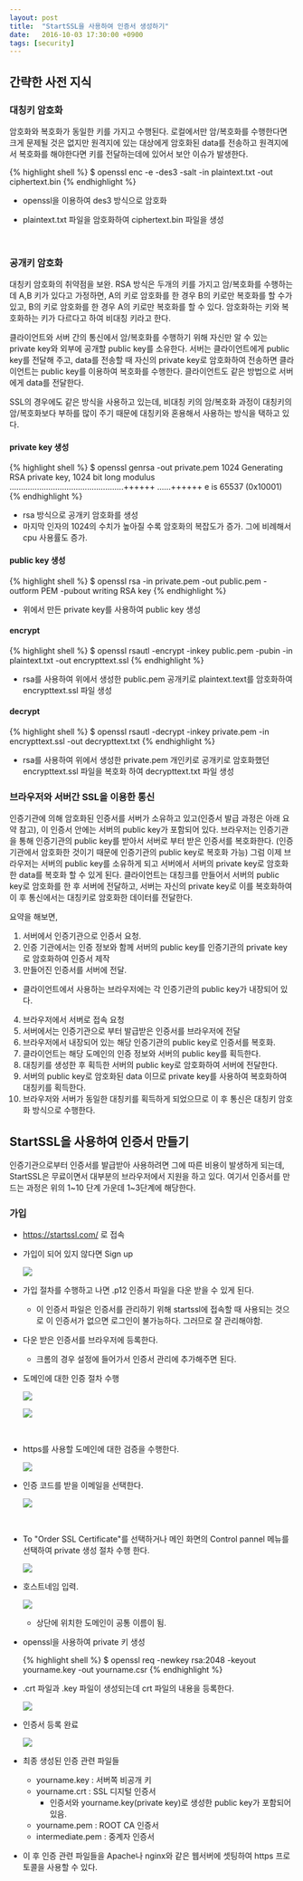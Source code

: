 ```yaml
---
layout: post
title:  "StartSSL을 사용하여 인증서 생성하기"
date:   2016-10-03 17:30:00 +0900
tags: [security]
---
```


## 간략한 사전 지식

###  대칭키 암호화

암호화와 복호화가 동일한 키를 가지고 수행된다. 로컬에서만 암/복호화를 수행한다면 크게 문제될 것은 없지만 원격지에 있는 대상에게 암호화된 data를 전송하고 원격지에서 복호화를 해야한다면 키를 전달하는데에 있어서 보안 이슈가 발생한다.

{% highlight shell %}
$ openssl enc -e -des3 -salt -in plaintext.txt -out ciphertext.bin
{% endhighlight %}

* openssl을 이용하여 des3 방식으로 암호화
* plaintext.txt 파일을 암호화하여 ciphertext.bin 파일을 생성

  ​



### 공개키 암호화

대칭키 암호화의 취약점을 보완. RSA 방식은 두개의 키를 가지고 암/복호화를 수행하는데 A,B 키가 있다고 가정하면, A의 키로 암호화를 한 경우 B의 키로만 복호화를 할 수가 있고, B의 키로 암호화를 한 경우 A의 키로만 복호화를 할 수 있다. 암호화하는 키와 복호화하는 키가 다르다고 하여 비대칭 키라고 한다.



클라이언트와 서버 간의 통신에서 암/복호화를 수행하기 위해 자신만 알 수 있는 private key와 외부에 공개할 public key를 소유한다.  서버는 클라이언트에게 public key를 전달해 주고, data를 전송할 때 자신의 private key로 암호화하여 전송하면 클라이언트는 public key를 이용하여 복호화를 수행한다. 클라이언트도 같은 방법으로 서버에게 data를 전달한다.



SSL의 경우에도 같은 방식을 사용하고 있는데, 비대칭 키의 암/복호화 과정이 대칭키의 암/복호화보다 부하를 많이 주기 때문에 대칭키와 혼용해서 사용하는 방식을 택하고 있다.



#### private key 생성

{% highlight shell %}
$ openssl genrsa -out private.pem 1024
Generating RSA private key, 1024 bit long modulus
..................................................++++++
......++++++
e is 65537 (0x10001)
{% endhighlight %}

- rsa 방식으로 공개키 암호화를 생성
- 마지막 인자의 1024의 수치가 높아질 수록 암호화의 복잡도가 증가. 그에 비례해서 cpu 사용률도 증가.

#### public key 생성

{% highlight shell %}
$ openssl rsa -in private.pem -out public.pem -outform PEM -pubout
writing RSA key
{% endhighlight %}

- 위에서 만든 private key를 사용하여 public key 생성

#### encrypt

{% highlight shell %}
$ openssl rsautl -encrypt -inkey public.pem -pubin -in plaintext.txt -out encrypttext.ssl
{% endhighlight %}

- rsa를 사용하여 위에서 생성한 public.pem 공개키로 plaintext.text를 암호화하여 encrypttext.ssl 파일 생성

#### decrypt

{% highlight shell %}
$ openssl rsautl -decrypt -inkey private.pem -in encrypttext.ssl -out decrypttext.txt
{% endhighlight %}

- rsa를 사용하여 위에서 생성한 private.pem 개인키로 공개키로 암호화했던 encrypttext.ssl 파일을 복호화 하여 decrypttext.txt 파일 생성



### 브라우저와 서버간 SSL을 이용한 통신



인증기관에 의해 암호화된 인증서를 서버가 소유하고 있고(인증서 발급 과정은 아래 요약 참고), 이 인증서 안에는 서버의 public key가 포함되어 있다. 브라우저는 인증기관을 통해 인증기관의 public key를 받아서 서버로 부터 받은 인증서를 복호화한다. (인증기관에서 암호화한 것이기 때문에 인증기관의 public key로 복호화 가능) 그럼 이제 브라우저는 서버의 public key를 소유하게 되고 서버에서 서버의 private key로 암호화한 data를 복호화 할 수 있게 된다. 클라이언트는 대칭크를 만들어서 서버의 public key로 암호화를 한 후 서버에 전달하고, 서버는 자신의 private key로 이를 복호화하여 이 후 통신에서는 대칭키로 암호화한 데이터를 전달한다.



요약을 해보면,



1. 서버에서 인증기관으로 인증서 요청.
2. 인증 기관에서는 인증 정보와 함께 서버의 public key를 인증기관의 private key로 암호화하여 인증서 제작
3. 만들어진 인증서를 서버에 전달.
  * 클라이언트에서 사용하는 브라우저에는 각 인증기관의 public key가 내장되어 있다.
4. 브라우저에서 서버로 접속 요청
5. 서버에서는 인증기관으로 부터 발급받은 인증서를 브라우저에 전달
6. 브라우저에서 내장되어 있는 해당 인증기관의 public key로 인증서를 복호화.
7. 클라이언트는 해당 도메인의 인증 정보와 서버의 public key를 획득한다.
8. 대칭키를 생성한 후 획득한 서버의 public key로 암호화하여 서버에 전달한다.
9. 서버의 public key로 암호화된 data 이므로 private key를 사용하여 복호화하여 대칭키를 획득한다.
10. 브라우저와 서버가 동일한 대칭키를 획득하게 되었으므로 이 후 통신은 대칭키 암호화 방식으로 수행한다.






## StartSSL을 사용하여 인증서 만들기

인증기관으로부터 인증서를 발급받아 사용하려면 그에 따른 비용이 발생하게 되는데, StartSSL은 무료이면서 대부분의 브라우저에서 지원을 하고 있다. 여기서 인증서를 만드는 과정은 위의 1~10 단계 가운데 1~3단계에 해당한다.

### 가입

* https://startssl.com/ 로 접속

* 가입이 되어 있지 않다면 Sign up

  ![](http://yonghochoi.github.io/images/security/startssl_1.png)

* 가입 절차를 수행하고 나면 .p12 인증서 파일을 다운 받을 수 있게 된다.

  * 이 인증서 파일은 인증서를 관리하기 위해 startssl에 접속할 때 사용되는 것으로 이 인증서가 없으면 로그인이 불가능하다. 그러므로 잘 관리해야함.

* 다운 받은 인증서를 브라우저에 등록한다.

  * 크롬의 경우 설정에 들어가서 인증서 관리에 추가해주면 된다.

* 도메인에 대한 인증 절차 수행

  ![](http://yonghochoi.github.io/images/security/startssl_2.png)

  ![](http://yonghochoi.github.io/images/security/startssl_3.png)

  ​

* https를 사용할 도메인에 대한 검증을 수행한다.

  ![](http://yonghochoi.github.io/images/security/startssl_4.png)

* 인증 코드를 받을 이메일을 선택한다.

  ![](http://yonghochoi.github.io/images/security/startssl_5.png)

  ​

* To "Order SSL Certificate"를 선택하거나 메인 화면의 Control pannel 메뉴를 선택하여 private 생성 절차 수행 한다.

  ![](http://yonghochoi.github.io/images/security/startssl_6.png)

* 호스트네임 입력.

  ![](http://yonghochoi.github.io/images/security/startssl_7.png)

  * 상단에 위치한 도메인이 공통 이름이 됨.

* openssl을 사용하여 private 키 생성

  {% highlight shell %}
  $ openssl req -newkey rsa:2048 -keyout yourname.key -out yourname.csr
  {% endhighlight %}

* .crt 파일과 .key 파일이 생성되는데 crt 파일의 내용을 등록한다.

  ![](http://yonghochoi.github.io/images/security/startssl_8.png)

* 인증서 등록 완료

  ![](http://yonghochoi.github.io/images/security/startssl_9.png)

* 최종 생성된 인증 관련 파일들

  * yourname.key : 서버쪽 비공개 키
  * yourname.crt : SSL 디지털 인증서
    * 인증서와 yourname.key(private key)로 생성한 public key가 포함되어 있음.
  * yourname.pem : ROOT CA 인증서
  * intermediate.pem : 중계자 인증서

* 이 후 인증 관련 파일들을 Apache나 nginx와 같은 웹서버에 셋팅하여 https 프로토콜을 사용할 수 있다.
